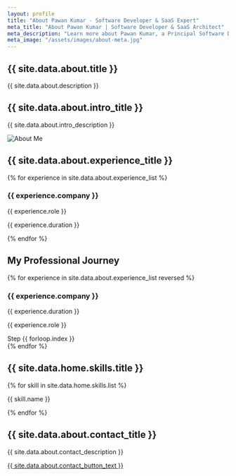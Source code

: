 ```yaml
---
layout: profile
title: "About Pawan Kumar - Software Developer & SaaS Expert"
meta_title: "About Pawan Kumar | Software Developer & SaaS Architect"
meta_description: "Learn more about Pawan Kumar, a Principal Software Developer with expertise in SaaS, PHP, Laravel, and cloud technologies. Discover his journey, skills, and professional achievements."
meta_image: "/assets/images/about-meta.jpg"
---
```


<!-- About Me Page -->
<section class="text-center py-12">
    <h1 class="text-4xl font-bold text-gray-800">{{ site.data.about.title }}</h1>
    <p class="mt-4 text-gray-600 text-lg max-w-2xl mx-auto">{{ site.data.about.description }}</p>
</section>

<!-- Personal Introduction -->
<section class="py-12 bg-gray-100">
    <div class="max-w-6xl mx-auto flex flex-wrap items-center">
        <div class="w-full md:w-1/2 text-center md:text-left p-6">
            <h2 class="text-3xl font-semibold text-gray-800">{{ site.data.about.intro_title }}</h2>
            <p class="text-gray-600 mt-4">{{ site.data.about.intro_description }}</p>
        </div>
        <div class="w-full md:w-1/2 text-center">
            <img src="{{ site.data.home.about.image-prof }}" alt="About Me" class="rounded-lg shadow-lg w-full md:w-2/3">
        </div>
    </div>
</section>

<!-- Experience Section -->
<section class="py-12">
    <div class="max-w-6xl mx-auto text-center">
        <h2 class="text-3xl font-semibold text-gray-800">{{ site.data.about.experience_title }}</h2>
        <div class="mt-6 grid grid-cols-1 md:grid-cols-2 lg:grid-cols-3 gap-8">
            {% for experience in site.data.about.experience_list %}
            <div class="bg-white p-6 rounded-lg shadow-lg hover:shadow-xl transition duration-300">
                <h3 class="text-2xl font-semibold text-gray-800">{{ experience.company }}</h3>
                <p class="text-gray-600 mt-2">{{ experience.role }}</p>
                <p class="text-gray-500 text-sm">{{ experience.duration }}</p>
            </div>
            {% endfor %}
        </div>
    </div>
</section>

<!-- Experience Timeline Section -->
<section class="py-16 bg-gray-100">
    <div class="max-w-6xl mx-auto">
        <h2 class="text-4xl font-bold text-gray-800 text-center mb-12">My Professional Journey</h2>
        <div class="relative flex flex-col items-center">
            <div class="absolute w-1 bg-blue-600 h-full left-1/2 transform -translate-x-1/2"></div>
            {% for experience in site.data.about.experience_list reversed %}
            <div class="w-full md:w-1/2 {% cycle 'ml-auto pr-10', 'mr-auto pl-10' %} relative mb-16">
                <div class="absolute {% cycle '-right-4 md:-right-6', '-left-4 md:-left-6' %} top-1/2 transform -translate-y-1/2 w-6 h-6 bg-blue-600 rounded-full border-2 border-white flex items-center justify-center">
                    <i class="fa-solid fa-briefcase text-white text-xs"></i>
                </div>
                <div class="bg-white p-6 rounded-lg shadow-lg hover:shadow-2xl transition duration-300 relative">
                    <h3 class="text-2xl font-bold text-gray-800">{{ experience.company }}</h3>
                    <p class="text-gray-500 mt-2 text-sm">{{ experience.duration }}</p>
                    <p class="text-gray-600 mt-3">{{ experience.role }}</p>
                    <span class="absolute -top-4 {% cycle 'left-4', 'right-4' %} bg-gray-200 px-4 py-1 rounded-full text-xs font-semibold uppercase">Step {{ forloop.index }}</span>
                </div>
            </div>
            {% endfor %}
        </div>
    </div>
</section>




<!-- Skills Section -->
<section class="py-16 bg-gray-100">
  <div class="max-w-6xl mx-auto text-center">
      <h2 class="text-4xl font-bold text-gray-800">{{ site.data.home.skills.title }}</h2>
      <div class="mt-8 grid grid-cols-2 md:grid-cols-3 lg:grid-cols-4 gap-6">
          {% for skill in site.data.home.skills.list %}
          <div class="bg-white p-6 rounded-lg shadow-lg flex items-center justify-center space-x-4 hover:shadow-xl transition-transform duration-300 ease-in-out">
              <i class="{{ skill.icon }} text-3xl text-blue-600"></i>
              <p class="text-lg font-semibold text-gray-800">{{ skill.name }}</p>
          </div>
          {% endfor %}
      </div>
  </div>
</section>

<!-- Contact Section -->
<section class="text-center py-12">
    <h2 class="text-3xl font-semibold text-gray-800">{{ site.data.about.contact_title }}</h2>
    <p class="mt-4 text-gray-600 text-lg max-w-2xl mx-auto">{{ site.data.about.contact_description }}</p>
    <a href="{{ site.data.about.contact_button_link }}" class="mt-6 inline-block bg-blue-500 text-white px-6 py-3 rounded-lg text-lg hover:bg-blue-600">
        {{ site.data.about.contact_button_text }}
    </a>
</section>